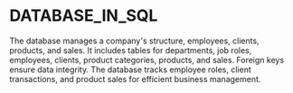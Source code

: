 # DATABASE_IN_SQL
The database manages a company's structure, employees, clients, products, and sales. It includes tables for departments, job roles, employees, clients, product categories, products, and sales. Foreign keys ensure data integrity. The database tracks employee roles, client transactions, and product sales for efficient business management.
